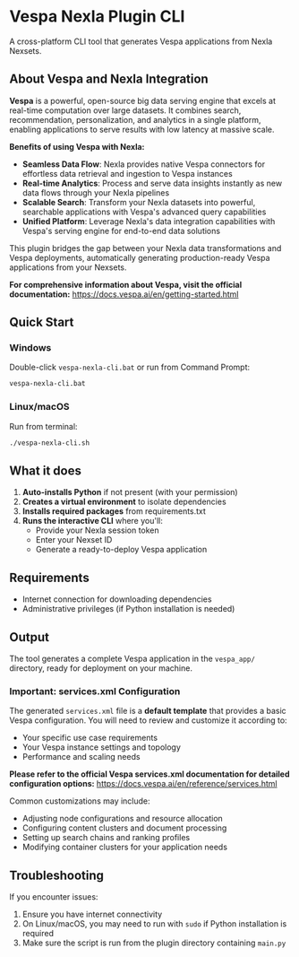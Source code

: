 # Vespa Nexla Plugin CLI

A cross-platform CLI tool that generates Vespa applications from Nexla Nexsets.

## About Vespa and Nexla Integration

**Vespa** is a powerful, open-source big data serving engine that excels at real-time computation over large datasets. It combines search, recommendation, personalization, and analytics in a single platform, enabling applications to serve results with low latency at massive scale.

**Benefits of using Vespa with Nexla:**
- **Seamless Data Flow**: Nexla provides native Vespa connectors for effortless data retrieval and ingestion to Vespa instances
- **Real-time Analytics**: Process and serve data insights instantly as new data flows through your Nexla pipelines
- **Scalable Search**: Transform your Nexla datasets into powerful, searchable applications with Vespa's advanced query capabilities
- **Unified Platform**: Leverage Nexla's data integration capabilities with Vespa's serving engine for end-to-end data solutions

This plugin bridges the gap between your Nexla data transformations and Vespa deployments, automatically generating production-ready Vespa applications from your Nexsets.

**For comprehensive information about Vespa, visit the official documentation:**
https://docs.vespa.ai/en/getting-started.html

## Quick Start

### Windows
Double-click `vespa-nexla-cli.bat` or run from Command Prompt:
```cmd
vespa-nexla-cli.bat
```

### Linux/macOS
Run from terminal:
```bash
./vespa-nexla-cli.sh
```

## What it does

1. **Auto-installs Python** if not present (with your permission)
2. **Creates a virtual environment** to isolate dependencies
3. **Installs required packages** from requirements.txt
4. **Runs the interactive CLI** where you'll:
   - Provide your Nexla session token
   - Enter your Nexset ID
   - Generate a ready-to-deploy Vespa application

## Requirements

- Internet connection for downloading dependencies
- Administrative privileges (if Python installation is needed)

## Output

The tool generates a complete Vespa application in the `vespa_app/` directory, ready for deployment on your machine.

### Important: services.xml Configuration

The generated `services.xml` file is a **default template** that provides a basic Vespa configuration. You will need to review and customize it according to:

- Your specific use case requirements
- Your Vespa instance settings and topology
- Performance and scaling needs

**Please refer to the official Vespa services.xml documentation for detailed configuration options:**
https://docs.vespa.ai/en/reference/services.html

Common customizations may include:
- Adjusting node configurations and resource allocation
- Configuring content clusters and document processing
- Setting up search chains and ranking profiles
- Modifying container clusters for your application needs

## Troubleshooting

If you encounter issues:
1. Ensure you have internet connectivity
2. On Linux/macOS, you may need to run with `sudo` if Python installation is required
3. Make sure the script is run from the plugin directory containing `main.py`
